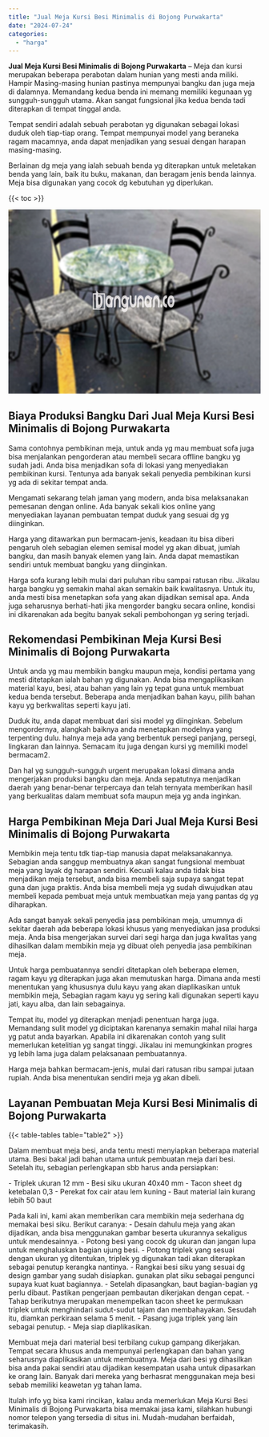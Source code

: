 ```yaml
---
title: "Jual Meja Kursi Besi Minimalis di Bojong Purwakarta"
date: "2024-07-24"
categories: 
  - "harga"
---
```


**Jual Meja Kursi Besi Minimalis di Bojong Purwakarta** – Meja dan kursi merupakan beberapa perabotan dalam hunian yang mesti anda miliki. Hampir Masing-masing hunian pastinya mempunyai bangku dan juga meja di dalamnya. Memandang kedua benda ini memang memiliki kegunaan yg sungguh-sungguh utama. Akan sangat fungsional jika kedua benda tadi diterapkan di tempat tinggal anda.

Tempat sendiri adalah sebuah perabotan yg digunakan sebagai lokasi duduk oleh tiap-tiap orang. Tempat mempunyai model yang beraneka ragam macamnya, anda dapat menjadikan yang sesuai dengan harapan masing-masing.

Berlainan dg meja yang ialah sebuah benda yg diterapkan untuk meletakan benda yang lain, baik itu buku, makanan, dan beragam jenis benda lainnya. Meja bisa digunakan yang cocok dg kebutuhan yg diperlukan.

{{< toc >}}

![Jual Meja Kursi Besi Minimalis di Bojong Purwakarta](/images/jual-meja-besi-murah29.png)

## Biaya Produksi Bangku Dari Jual Meja Kursi Besi Minimalis di Bojong Purwakarta

Sama contohnya pembikinan meja, untuk anda yg mau membuat sofa juga bisa menjalankan pengorderan atau membeli secara offline bangku yg sudah jadi. Anda bisa menjadikan sofa di lokasi yang menyediakan pembikinan kursi. Tentunya ada banyak sekali penyedia pembikinan kursi yg ada di sekitar tempat anda.

Mengamati sekarang telah jaman yang modern, anda bisa melaksanakan pemesanan dengan online. Ada banyak sekali kios online yang menyediakan layanan pembuatan tempat duduk yang sesuai dg yg diinginkan.

Harga yang ditawarkan pun bermacam-jenis, keadaan itu bisa diberi pengaruh oleh sebagian elemen semisal model yg akan dibuat, jumlah bangku, dan masih banyak elemen yang lain. Anda dapat memastikan sendiri untuk membuat bangku yang diinginkan.

Harga sofa kurang lebih mulai dari puluhan ribu sampai ratusan ribu. Jikalau harga bangku yg semakin mahal akan semakin baik kwalitasnya. Untuk itu, anda mesti bisa menetapkan sofa yang akan dijadikan semisal apa. Anda juga seharusnya berhati-hati jika mengorder bangku secara online, kondisi ini dikarenakan ada begitu banyak sekali pembohongan yg sering terjadi.

## Rekomendasi Pembikinan Meja Kursi Besi Minimalis di Bojong Purwakarta

Untuk anda yg mau membikin bangku maupun meja, kondisi pertama yang mesti ditetapkan ialah bahan yg digunakan. Anda bisa mengaplikasikan material kayu, besi, atau bahan yang lain yg tepat guna untuk membuat kedua benda tersebut. Beberapa anda menjadikan bahan kayu, pilih bahan kayu yg berkwalitas seperti kayu jati.

Duduk itu, anda dapat membuat dari sisi model yg diinginkan. Sebelum mengordernya, alangkah baiknya anda menetapkan modelnya yang terpenting dulu. halnya meja ada yang berbentuk persegi panjang, persegi, lingkaran dan lainnya. Semacam itu juga dengan kursi yg memiliki model bermacam2.

Dan hal yg sungguh-sungguh urgent merupakan lokasi dimana anda mengerjakan produksi bangku dan meja. Anda sepatutnya menjadikan daerah yang benar-benar terpercaya dan telah ternyata memberikan hasil yang berkualitas dalam membuat sofa maupun meja yg anda inginkan.

## Harga Pembikinan Meja Dari Jual Meja Kursi Besi Minimalis di Bojong Purwakarta

Membikin meja tentu tdk tiap-tiap manusia dapat melaksanakannya. Sebagian anda sanggup membuatnya akan sangat fungsional membuat meja yang layak dg harapan sendiri. Kecuali kalau anda tidak bisa menjadikan meja tersebut, anda bisa membeli saja supaya sangat tepat guna dan juga praktis. Anda bisa membeli meja yg sudah diwujudkan atau membeli kepada pembuat meja untuk membuatkan meja yang pantas dg yg diharapkan.

Ada sangat banyak sekali penyedia jasa pembikinan meja, umumnya di sekitar daerah ada beberapa lokasi khusus yang menyediakan jasa produksi meja. Anda bisa mengerjakan survei dari segi harga dan juga kwalitas yang dihasilkan dalam membikin meja yg dibuat oleh penyedia jasa pembikinan meja.

Untuk harga pembuatannya sendiri ditetapkan oleh beberapa elemen, ragam kayu yg diterapkan juga akan memutuskan harga. Dimana anda mesti menentukan yang khususnya dulu kayu yang akan diaplikasikan untuk membikin meja, Sebagian ragam kayu yg sering kali digunakan seperti kayu jati, kayu alba, dan lain sebagainya.

Tempat itu, model yg diterapkan menjadi penentuan harga juga. Memandang sulit model yg diciptakan karenanya semakin mahal nilai harga yg patut anda bayarkan. Apabila ini dikarenakan contoh yang sulit memerlukan ketelitian yg sangat tinggi. Jikalau ini memungkinkan progres yg lebih lama juga dalam pelaksanaan pembuatannya.

Harga meja bahkan bermacam-jenis, mulai dari ratusan ribu sampai jutaan rupiah. Anda bisa menentukan sendiri meja yg akan dibeli.

## Layanan Pembuatan Meja Kursi Besi Minimalis di Bojong Purwakarta

{{< table-tables table="table2" >}}

Dalam membuat meja besi, anda tentu mesti menyiapkan beberapa material utama. Besi bakal jadi bahan utama untuk pembuatan meja dari besi. Setelah itu, sebagian perlengkapan sbb harus anda persiapkan:

\- Triplek ukuran 12 mm - Besi siku ukuran 40x40 mm - Tacon sheet dg ketebalan 0,3 - Perekat fox cair atau lem kuning - Baut material lain kurang lebih 50 baut

Pada kali ini, kami akan memberikan cara membikin meja sederhana dg memakai besi siku. Berikut caranya: - Desain dahulu meja yang akan dijadikan, anda bisa menggunakan gambar beserta ukurannya sekaligus untuk mendesainnya. - Potong besi yang cocok dg ukuran dan jangan lupa untuk menghaluskan bagian ujung besi. - Potong triplek yang sesuai dengan ukuran yg ditentukan, triplek yg digunakan tadi akan diterapkan sebagai penutup kerangka nantinya. - Rangkai besi siku yang sesuai dg design gambar yang sudah disiapkan. gunakan plat siku sebagai pengunci supaya kuat kuat bagiannya. - Setelah dipasangkan, baut bagian-bagian yg perlu dibaut. Pastikan pengerjaan pembautan dikerjakan dengan cepat. - Tahap berikutnya merupakan menempelkan tacon sheet ke permukaan triplek untuk menghindari sudut-sudut tajam dan membahayakan. Sesudah itu, diamkan perkiraan selama 5 menit. - Pasang juga triplek yang lain sebagai penutup. - Meja siap diaplikasikan.

Membuat meja dari material besi terbilang cukup gampang dikerjakan. Tempat secara khusus anda mempunyai perlengkapan dan bahan yang seharusnya diaplikasikan untuk membuatnya. Meja dari besi yg dihasilkan bisa anda pakai sendiri atau dijadikan kesempatan usaha untuk dipasarkan ke orang lain. Banyak dari mereka yang berhasrat menggunakan meja besi sebab memiliki keawetan yg tahan lama.

Itulah info yg bisa kami rincikan, kalau anda memerlukan Meja Kursi Besi Minimalis di Bojong Purwakarta bisa memakai jasa kami, silahkan hubungi nomor telepon yang tersedia di situs ini. Mudah-mudahan berfaidah, terimakasih.

